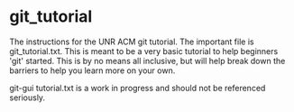git_tutorial
============

The instructions for the UNR ACM git tutorial. The important file is git_tutorial.txt. This is meant to be a very basic tutorial to help beginners 'git' started. This is by no means all inclusive, but will help break down the barriers to help you learn more on your own.

git-gui tutorial.txt is a work in progress and should not be referenced seriously.
